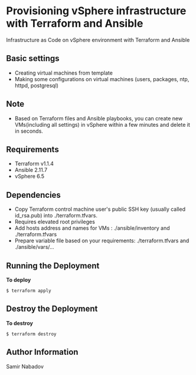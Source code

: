 __Provisioning vSphere infrastructure with Terraform and Ansible__
================================

Infrastructure as Code on vSphere environment with Terraform and Ansible


__Basic settings__
------------
* Creating virtual machines from template
* Making some configurations on virtual machines (users, packages, ntp, httpd, postgresql)

__Note__
------------
* Based on Terraform files and Ansible playbooks, you can create new VMs(including all settings) in vSphere within a few minutes and delete it in seconds.

__Requirements__
------------
* Terraform v1.1.4
* Ansible 2.11.7
* vSphere 6.5

Dependencies
------------
* Copy Terraform control machine user's public SSH key (usually called id_rsa.pub) into ./terraform.tfvars.
* Requires elevated root privileges
* Add hosts address and names for VMs : ./ansible/inventory and ./terraform.tfvars
* Prepare variable file based on your requirements: ./terraform.tfvars and ./ansible/vars/...

Running the Deployment
----------------------

__To deploy__

`$ terraform apply`

Destroy the Deployment
----------------------

__To destroy__

`$ terraform destroy`

__Author Information__
------------------

Samir Nabadov
